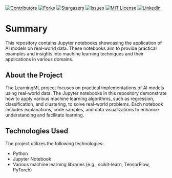 [![Contributors][contributors-shield]][contributors-url]
[![Forks][forks-shield]][forks-url]
[![Stargazers][stars-shield]][stars-url]
[![Issues][issues-shield]][issues-url]
[![MIT License][license-shield]][license-url]
[![LinkedIn][linkedin-shield]][linkedin-url]

# Summary
This repository contains Jupyter notebooks showcasing the application of AI models on real-world data. These notebooks aim to provide practical examples and insights into machine learning techniques and their applications in various domains.

## About the Project
The LearningML project focuses on practical implementations of AI models using real-world data. The Jupyter notebooks in this repository demonstrate how to apply various machine learning algorithms, such as regression, classification, and clustering, to solve real-world problems. Each notebook includes explanations, code samples, and data visualizations to enhance understanding and facilitate learning.

## Technologies Used
The project utilizes the following technologies:

- Python
- Jupyter Notebook
- Various machine learning libraries (e.g., scikit-learn, TensorFlow, PyTorch)

[contributors-shield]: https://img.shields.io/github/contributors/voaneves/LearningML.svg?style=for-the-badge
[contributors-url]: https://github.com/voaneves/LearningML/graphs/contributors
[forks-shield]: https://img.shields.io/github/forks/voaneves/LearningML.svg?style=for-the-badge
[forks-url]: https://github.com/voaneves/LearningML/network/members
[stars-shield]: https://img.shields.io/github/stars/voaneves/LearningML.svg?style=for-the-badge
[stars-url]: https://github.com/voaneves.com/LearningML/stargazers
[issues-shield]: https://img.shields.io/github/issues/voaneves/LearningML.svg?style=for-the-badge
[issues-url]: https://github.com/voaneves/LearningML/issues
[license-shield]: https://img.shields.io/github/license/voaneves/LearningML.svg?style=for-the-badge
[license-url]: https://github.com/voaneves/LearningML/blob/master/LICENSE.txt
[linkedin-shield]: https://img.shields.io/badge/-LinkedIn-black.svg?style=for-the-badge&logo=linkedin&colorB=555
[linkedin-url]: https://linkedin.com/in/voaneves
